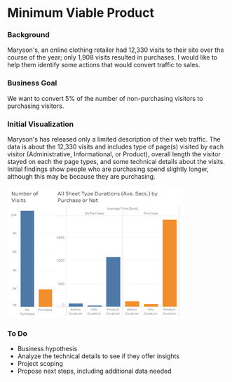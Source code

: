 # Minimum Viable Product 

### Background

Maryson's, an online clothing retailer had 12,330 visits to their site over the course of the year; only 1,908 visits resulted in purchases. I would like to help them identify some actions that would convert traffic to sales. 

### Business Goal

We want to convert 5% of the number of non-purchasing visitors to purchasing visitors.

### Initial Visualization

Maryson's has released only a limited description of their web traffic. The data is about the 12,330 visits and includes type of page(s) visited by each visitor (Administrative, Informational, or Product), overall length the visitor stayed on each the page types, and some technical details about the visits. Initial findings show people who are purchasing spend slightly longer, although this may be because they are purchasing.

<img src="https://raw.githubusercontent.com/cda913/BFDP_Metis/main/MVP_graph.png" width="400" height="300" />

### To Do

- Business hypothesis
- Analyze the technical details to see if they offer insights
- Project scoping
- Propose next steps, including additional data needed
